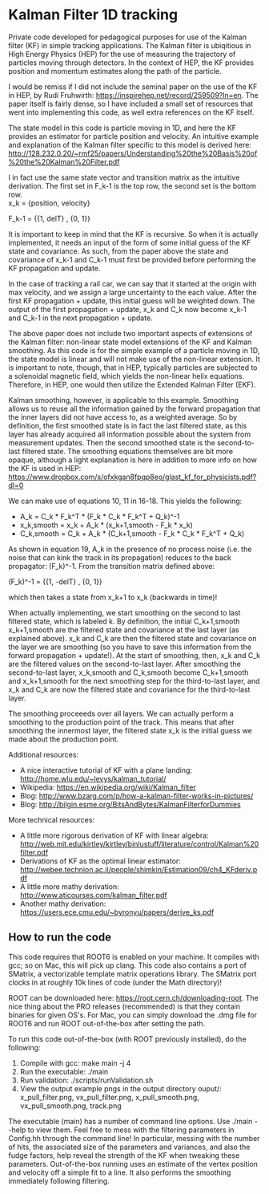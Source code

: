 # Kalman Filter 1D tracking
Private code developed for pedagogical purposes for use of the Kalman filter (KF) in simple tracking applications.  The Kalman filter is ubiqitious in High Energy Physics (HEP) for the use of measuring the trajectory of particles moving through detectors.  In the context of HEP, the KF provides position and momentum estimates along the path of the particle. 

I would be remiss if I did not include the seminal paper on the use of the KF in HEP, by Rudi Fruhwirth: https://inspirehep.net/record/259509?ln=en.  The paper itself is fairly dense, so I have included a small set of resources that went into implementing this code, as well extra references on the KF itself.

The state model in this code is particle moving in 1D, and here the KF provides an estimator for particle position and velocity.
An intuitive example and explanation of the Kalman filter specific to this model is derived here: 
http://128.232.0.20/~rmf25/papers/Understanding%20the%20Basis%20of%20the%20Kalman%20Filter.pdf

I in fact use the same state vector and transition matrix as the intuitive derivation. The first set in F_k-1 is the top row, the second set is the bottom row.  
x_k   =  {position, velocity}

F_k-1 =  {{1, delT} , {0, 1}}

It is important to keep in mind that the KF is recursive.  So when it is actually implemented, it needs an input of the form of some initial guess of the KF state and covariance.  As such, from the paper above the state and covariance of x_k-1 and C_k-1 must first be provided before performing the KF propagation and update.  

In the case of tracking a rail car, we can say that it started at the origin with max velocity, and we assign a large uncertainty to the each value.  After the first KF propagation + update, this initial guess will be weighted down.  The output of the first propagation + update, x_k and C_k now become x_k-1 and C_k-1 in the next propagation + update.  

The above paper does not include two important aspects of extensions of the Kalman filter: non-linear state model extensions of the KF and Kalman smoothing.  As this code is for the simple example of a particle moving in 1D, the state model is linear and will not make use of the non-linear extension.  It is important to note, though, that in HEP, typically particles are subjected to a solenoidal magnetic field, which yields the non-linear helix equations.  Therefore, in HEP, one would then utilize the Extended Kalman Filter (EKF).  

Kalman smoothing, however, is applicable to this example. Smoothing allows us to reuse all the information gained by the forward propagation that the inner layers did not have access to, as a weighted average. So by definition, the first smoothed state is in fact the last filtered state, as this layer has already acquired all information possible about the system from measurement updates. Then the second smoothed state is the second-to-last filtered state.  The smoothing equations themselves are bit more opaque, although a light explanation is here in addition to more info on how the KF is used in HEP: https://www.dropbox.com/s/ofxkgan8fpqp8eo/glast_kf_for_physicists.pdf?dl=0

We can make use of equations 10, 11 in 16-18. This yields the following:

* A_k = C_k * F_k^T * (F_k * C_k * F_k^T  + Q_k)^-1
* x_k,smooth = x_k + A_k * (x_k+1,smooth - F_k * x_k) 
* C_k,smooth = C_k + A_k * (C_k+1,smooth - F_k * C_k * F_k^T + Q_k)

As shown in equation 19, A_k in the presence of no process noise (i.e. the noise that can kink the track in its propagation) reduces to the back propagator: (F_k)^-1. From the transition matrix defined above:

(F_k)^-1 =  {{1, -delT} , {0, 1}}

which then takes a state from x_k+1 to x_k (backwards in time)!  

When actually implementing, we start smoothing on the second to last filtered state, which is labeled k. By definition, the initial C_k+1,smooth x_k+1,smooth are the filtered state and covariance at the last layer (as explained above).  x_k and C_k are then the filtered state and covariance on the layer we are smoothing (so you have to save this information from the forward propagation + update!).  At the start of smoothing, then, x_k and C_k are the filtered values on the second-to-last layer.  After smoothing the second-to-last layer, x_k,smooth and C_k,smooth become C_k+1,smooth and x_k+1,smooth for the next smoothing step for the third-to-last layer, and x_k and C_k are now the filtered state and covariance for the third-to-last layer. 

The smoothing proceeeds over all layers. We can actually perform a smoothing to the production point of the track. This means that after smoothing the innermost layer, the filtered state x_k is the initial guess we made about the production point. 

Additional resources:
* A nice interactive tutorial of KF with a plane landing: http://home.wlu.edu/~levys/kalman_tutorial/
* Wikipedia: https://en.wikipedia.org/wiki/Kalman_filter
* Blog: http://www.bzarg.com/p/how-a-kalman-filter-works-in-pictures/
* Blog: http://bilgin.esme.org/BitsAndBytes/KalmanFilterforDummies

More technical resources:
* A little more rigorous derivation of KF with linear algebra: http://web.mit.edu/kirtley/kirtley/binlustuff/literature/control/Kalman%20filter.pdf
* Derivations of KF as the optimal linear estimator: http://webee.technion.ac.il/people/shimkin/Estimation09/ch4_KFderiv.pdf
* A little more mathy derivation: http://www.aticourses.com/kalman_filter.pdf
* Another mathy derivation: https://users.ece.cmu.edu/~byronyu/papers/derive_ks.pdf

## How to run the code

This code requires that ROOT6 is enabled on your machine.  It compiles with gcc; so on Mac, this will pick up clang.  This code also contains a port of SMatrix, a vectorizable template matrix operations library.  The SMatrix port clocks in at roughly 10k lines of code (under the Math directory)! 

ROOT can be downloaded here: https://root.cern.ch/downloading-root.
The nice thing about the PRO releases (recommended) is that they contain binaries for given OS's.  For Mac, you can simply download the .dmg file for ROOT6 and run ROOT out-of-the-box after setting the path.

To run this code out-of-the-box (with ROOT previously installed), do the following:

1. Compile with gcc: make main -j 4
2. Run the executable: ./main
3. Run validation: ./scripts/runValidation.sh
4. View the output example pngs in the output directory ouput/: x_pull_filter.png, vx_pull_filter.png, x_pull_smooth.png, vx_pull_smooth.png, track.png

The executable (main) has a number of command line options.  Use ./main --help to view them.  Feel free to mess with the filtering parameters in Config.hh through the command line!  In particular, messing with the number of hits, the associated size of the parameters and variances, and also the fudge factors, help reveal the strength of the KF when tweaking these parameters.  Out-of-the-box running uses an estimate of the vertex position and velocity off a simple fit to a line.  It also performs the smoothing immediately following filtering.
